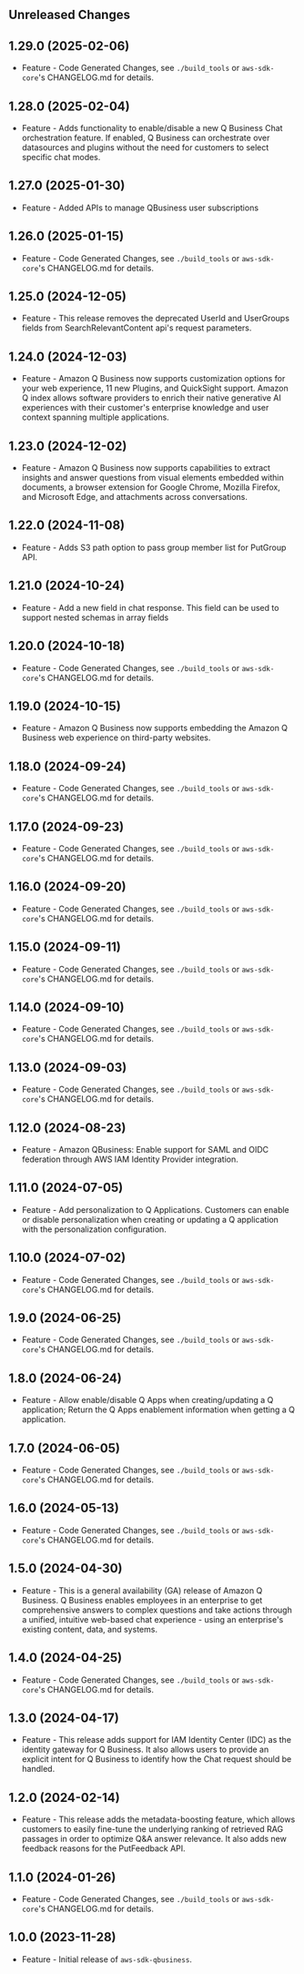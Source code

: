 Unreleased Changes
------------------

1.29.0 (2025-02-06)
------------------

* Feature - Code Generated Changes, see `./build_tools` or `aws-sdk-core`'s CHANGELOG.md for details.

1.28.0 (2025-02-04)
------------------

* Feature - Adds functionality to enable/disable a new Q Business Chat orchestration feature. If enabled, Q Business can orchestrate over datasources and plugins without the need for customers to select specific chat modes.

1.27.0 (2025-01-30)
------------------

* Feature - Added APIs to manage QBusiness user subscriptions

1.26.0 (2025-01-15)
------------------

* Feature - Code Generated Changes, see `./build_tools` or `aws-sdk-core`'s CHANGELOG.md for details.

1.25.0 (2024-12-05)
------------------

* Feature - This release removes the deprecated UserId and UserGroups fields from SearchRelevantContent api's request parameters.

1.24.0 (2024-12-03)
------------------

* Feature - Amazon Q Business now supports customization options for your web experience, 11 new Plugins, and QuickSight support. Amazon Q index allows software providers to enrich their native generative AI experiences with their customer's enterprise knowledge and user context spanning multiple applications.

1.23.0 (2024-12-02)
------------------

* Feature - Amazon Q Business now supports capabilities to extract insights and answer questions from visual elements embedded within documents, a browser extension for Google Chrome, Mozilla Firefox, and Microsoft Edge, and attachments across conversations.

1.22.0 (2024-11-08)
------------------

* Feature - Adds S3 path option to pass group member list for PutGroup API.

1.21.0 (2024-10-24)
------------------

* Feature - Add a new field in chat response. This field can be used to support nested schemas in array fields

1.20.0 (2024-10-18)
------------------

* Feature - Code Generated Changes, see `./build_tools` or `aws-sdk-core`'s CHANGELOG.md for details.

1.19.0 (2024-10-15)
------------------

* Feature - Amazon Q Business now supports embedding the Amazon Q Business web experience on third-party websites.

1.18.0 (2024-09-24)
------------------

* Feature - Code Generated Changes, see `./build_tools` or `aws-sdk-core`'s CHANGELOG.md for details.

1.17.0 (2024-09-23)
------------------

* Feature - Code Generated Changes, see `./build_tools` or `aws-sdk-core`'s CHANGELOG.md for details.

1.16.0 (2024-09-20)
------------------

* Feature - Code Generated Changes, see `./build_tools` or `aws-sdk-core`'s CHANGELOG.md for details.

1.15.0 (2024-09-11)
------------------

* Feature - Code Generated Changes, see `./build_tools` or `aws-sdk-core`'s CHANGELOG.md for details.

1.14.0 (2024-09-10)
------------------

* Feature - Code Generated Changes, see `./build_tools` or `aws-sdk-core`'s CHANGELOG.md for details.

1.13.0 (2024-09-03)
------------------

* Feature - Code Generated Changes, see `./build_tools` or `aws-sdk-core`'s CHANGELOG.md for details.

1.12.0 (2024-08-23)
------------------

* Feature - Amazon QBusiness: Enable support for SAML and OIDC federation through AWS IAM Identity Provider integration.

1.11.0 (2024-07-05)
------------------

* Feature - Add personalization to Q Applications. Customers can enable or disable personalization when creating or updating a Q application with the personalization configuration.

1.10.0 (2024-07-02)
------------------

* Feature - Code Generated Changes, see `./build_tools` or `aws-sdk-core`'s CHANGELOG.md for details.

1.9.0 (2024-06-25)
------------------

* Feature - Code Generated Changes, see `./build_tools` or `aws-sdk-core`'s CHANGELOG.md for details.

1.8.0 (2024-06-24)
------------------

* Feature - Allow enable/disable Q Apps when creating/updating a Q application; Return the Q Apps enablement information when getting a Q application.

1.7.0 (2024-06-05)
------------------

* Feature - Code Generated Changes, see `./build_tools` or `aws-sdk-core`'s CHANGELOG.md for details.

1.6.0 (2024-05-13)
------------------

* Feature - Code Generated Changes, see `./build_tools` or `aws-sdk-core`'s CHANGELOG.md for details.

1.5.0 (2024-04-30)
------------------

* Feature - This is a general availability (GA) release of Amazon Q Business. Q Business enables employees in an enterprise to get comprehensive answers to complex questions and take actions through a unified, intuitive web-based chat experience - using an enterprise's existing content, data, and systems.

1.4.0 (2024-04-25)
------------------

* Feature - Code Generated Changes, see `./build_tools` or `aws-sdk-core`'s CHANGELOG.md for details.

1.3.0 (2024-04-17)
------------------

* Feature - This release adds support for IAM Identity Center (IDC) as the identity gateway for Q Business. It also allows users to provide an explicit intent for Q Business to identify how the Chat request should be handled.

1.2.0 (2024-02-14)
------------------

* Feature - This release adds the metadata-boosting feature, which allows customers to easily fine-tune the underlying ranking of retrieved RAG passages in order to optimize Q&A answer relevance. It also adds new feedback reasons for the PutFeedback API.

1.1.0 (2024-01-26)
------------------

* Feature - Code Generated Changes, see `./build_tools` or `aws-sdk-core`'s CHANGELOG.md for details.

1.0.0 (2023-11-28)
------------------

* Feature - Initial release of `aws-sdk-qbusiness`.

